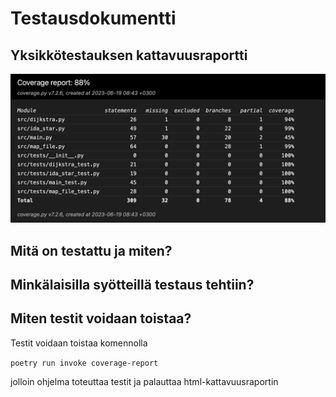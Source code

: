 # Testausdokumentti

## Yksikkötestauksen kattavuusraportti
![viimeisin kattavuusraportti](/dokumentointi/kuvat/kattavuusraportti.png)

## Mitä on testattu ja miten?

## Minkälaisilla syötteillä testaus tehtiin?

## Miten testit voidaan toistaa?

Testit voidaan toistaa komennolla 

 ```poetry run invoke coverage-report```

jolloin ohjelma toteuttaa testit ja palauttaa html-kattavuusraportin


